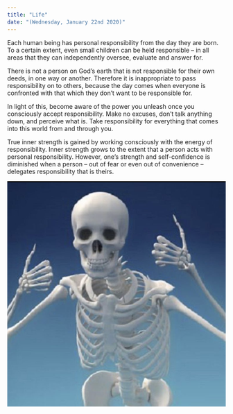 ```yaml
---
title: "Life"
date: "(Wednesday, January 22nd 2020)"
---
```

Each human being has personal responsibility from the day they are born. To a certain extent, even small children can be held responsible – in all areas that they can independently oversee, evaluate and answer for.

There is not a person on God’s earth that is not responsible for their own deeds, in one way or another. Therefore it is inappropriate to pass responsibility on to others, because the day comes when everyone is confronted with that which they don’t want to be responsible for.

In light of this, become aware of the power you unleash once you consciously accept responsibility. Make no excuses, don’t talk anything down, and perceive what is. Take responsibility for everything that comes into this world from and through you.

True inner strength is gained by working consciously with the energy of responsibility. Inner strength grows to the extent that a person acts with personal responsibility. However, one’s strength and self-confidence is diminished when a person – out of fear or even out of convenience – delegates responsibility that is theirs.

![Skeleton](./skeleton.png)



